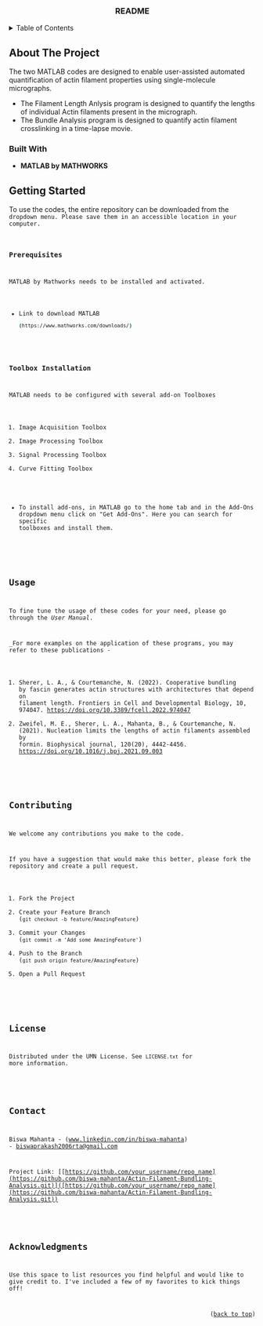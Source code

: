 
  <h3 align="center">README</h3>

  <p align="center">
  </p>
</div>



<!-- TABLE OF CONTENTS -->
<details>
  <summary>Table of Contents</summary>
  <ol>
    <li>
      <a href="#about-the-project">About The Project</a>
      <ul>
        <li><a href="#built-with">Built With</a></li>
      </ul>
    </li>
    <li>
      <a href="#getting-started">Getting Started</a>
      <ul>
        <li><a href="#prerequisites">Prerequisites</a></li>
        <li><a href="#installation">Installation</a></li>
      </ul>
    </li>
    <li><a href="#usage">Usage</a></li>
    <li><a href="#contributing">Contributing</a></li>
    <li><a href="#license">License</a></li>
    <li><a href="#contact">Contact</a></li>
    <li><a href="#acknowledgments">Acknowledgments</a></li>
  </ol>
</details>



<!-- ABOUT THE PROJECT -->
## About The Project

The two MATLAB codes are designed to enable user-assisted automated quantification of actin filament properties using single-molecule micrographs. 
* The Filament Length Anlysis program is designed to quantify the lengths of individual Actin filaments present in the micrograph.
* The Bundle Analysis program is designed to quantify actin filament crosslinking in a time-lapse movie.


### Built With

* **MATLAB by MATHWORKS**


<!-- GETTING STARTED -->
## Getting Started

To use the codes, the entire repository can be downloaded from the <Code> dropdown menu. Please save them in an accessible location in your computer.

### Prerequisites

MATLAB by Mathworks needs to be installed and activated.
* Link to download MATLAB
  ```sh
  (https://www.mathworks.com/downloads/)
  ```
  
### Toolbox Installation

MATLAB needs to be configured with several add-on Toolboxes
1. Image Acquisition Toolbox
2. Image Processing Toolbox
3. Signal Processing Toolbox
4. Curve Fitting Toolbox

* To install add-ons, in MATLAB go to the home tab and in the Add-Ons dropdown menu click on "Get Add-Ons". Here you can search for specific toolboxes and install them.

<!-- USAGE EXAMPLES -->
## Usage

To fine tune the usage of these codes for your need, please go through the *User Manual*.

_For more examples on the application of these programs, you may refer to these publications -
1. Sherer, L. A., & Courtemanche, N. (2022). Cooperative bundling by fascin generates actin structures with architectures that depend on filament length. Frontiers in Cell and Developmental Biology, 10, 974047.
   https://doi.org/10.3389/fcell.2022.974047
3. Zweifel, M. E., Sherer, L. A., Mahanta, B., & Courtemanche, N. (2021). Nucleation limits the lengths of actin filaments assembled by formin. Biophysical journal, 120(20), 4442-4456.
   https://doi.org/10.1016/j.bpj.2021.09.003


<!-- CONTRIBUTING -->
## Contributing

We welcome any contributions you make to the code.

If you have a suggestion that would make this better, please fork the repository and create a pull request.

1. Fork the Project
2. Create your Feature Branch (`git checkout -b feature/AmazingFeature`)
3. Commit your Changes (`git commit -m 'Add some AmazingFeature'`)
4. Push to the Branch (`git push origin feature/AmazingFeature`)
5. Open a Pull Request


<!-- LICENSE -->
## License

Distributed under the UMN License. See `LICENSE.txt` for more information.



<!-- CONTACT -->
## Contact

Biswa Mahanta - (www.linkedin.com/in/biswa-mahanta) - biswaprakash2006rta@gmail.com

Project Link: [[https://github.com/your_username/repo_name](https://github.com/biswa-mahanta/Actin-Filament-Bundling-Analysis.git)]([https://github.com/your_username/repo_name](https://github.com/biswa-mahanta/Actin-Filament-Bundling-Analysis.git))



<!-- ACKNOWLEDGMENTS -->
## Acknowledgments

Use this space to list resources you find helpful and would like to give credit to. I've included a few of my favorites to kick things off!



<p align="right">(<a href="#readme-top">back to top</a>)</p>

